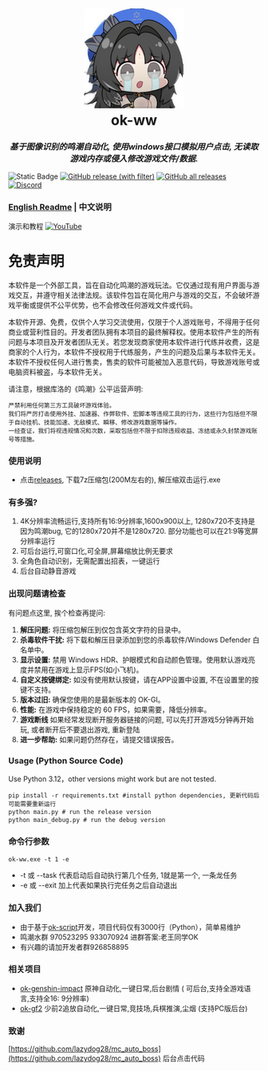 <div align="center">
  <h1 align="center">
    <img src="icon.png" width="200"/>
    <br/>
    ok-ww
  </h1> 
<h3><i>基于图像识别的鸣潮自动化, 使用windows接口模拟用户点击, 无读取游戏内存或侵入修改游戏文件/数据.</i></h3>
</div>

![Static Badge](https://img.shields.io/badge/platfrom-Windows-blue?color=blue)
[![GitHub release (with filter)](https://img.shields.io/github/v/release/ok-oldking/ok-wuthering-waves)](https://github.com/ok-oldking/ok-wuthering-waves/releases)
[![GitHub all releases](https://img.shields.io/github/downloads/ok-oldking/ok-wuthering-waves/total)](https://github.com/ok-oldking/ok-wuthering-waves/releases)
[![Discord](https://img.shields.io/discord/296598043787132928?color=5865f2&label=%20Discord)](https://discord.gg/vVyCatEBgA)

### [English Readme](README.md) | 中文说明

演示和教程 [![YouTube](https://img.shields.io/badge/YouTube-%23FF0000.svg?style=for-the-badge&logo=YouTube&logoColor=white)](https://youtu.be/h6P1KWjdnB4)

# 免责声明

本软件是一个外部工具，旨在自动化鸣潮的游戏玩法。它仅通过现有用户界面与游戏交互，并遵守相关法律法规。该软件包旨在简化用户与游戏的交互，不会破坏游戏平衡或提供不公平优势，也不会修改任何游戏文件或代码。

本软件开源、免费，仅供个人学习交流使用，仅限于个人游戏账号，不得用于任何商业或营利性目的。开发者团队拥有本项目的最终解释权。使用本软件产生的所有问题与本项目及开发者团队无关。若您发现商家使用本软件进行代练并收费，这是商家的个人行为，本软件不授权用于代练服务，产生的问题及后果与本软件无关。本软件不授权任何人进行售卖，售卖的软件可能被加入恶意代码，导致游戏账号或电脑资料被盗，与本软件无关。

请注意，根据库洛的《鸣潮》公平运营声明:

```
严禁利用任何第三方工具破坏游戏体验。
我们将严厉打击使用外挂、加速器、作弊软件、宏脚本等违规工具的行为，这些行为包括但不限于自动挂机、技能加速、无敌模式、瞬移、修改游戏数据等操作。
一经查证，我们将视违规情况和次数，采取包括但不限于扣除违规收益、冻结或永久封禁游戏账号等措施。
```

### 使用说明

* 点击[releases](https://github.com/ok-oldking/ok-wuthering-waves/releases), 下载7z压缩包(200M左右的), 解压缩双击运行.exe

### 有多强?

1. 4K分辨率流畅运行,支持所有16:9分辨率,1600x900以上, 1280x720不支持是因为鸣潮bug, 它的1280x720并不是1280x720.
   部分功能也可以在21:9等宽屏分辨率运行
2. 可后台运行,可窗口化,可全屏,屏幕缩放比例无要求
3. 全角色自动识别，无需配置出招表，一键运行
4. 后台自动静音游戏

### 出现问题请检查

有问题点这里, 挨个检查再提问:

1. **解压问题:** 将压缩包解压到仅包含英文字符的目录中。
2. **杀毒软件干扰:** 将下载和解压目录添加到您的杀毒软件/Windows Defender 白名单中。
3. **显示设置:** 禁用 Windows HDR、护眼模式和自动颜色管理。使用默认游戏亮度并禁用在游戏上显示FPS(如小飞机)。
4. **自定义按键绑定:** 如没有使用默认按键，请在APP设置中设置, 不在设置里的按键不支持。
5. **版本过旧:** 确保您使用的是最新版本的 OK-GI。
6. **性能:** 在游戏中保持稳定的 60 FPS，如果需要，降低分辨率。
7. **游戏断线** 如果经常发现断开服务器链接的问题, 可以先打开游戏5分钟再开始玩, 或者断开后不要退出游戏, 重新登陆
8. **进一步帮助:** 如果问题仍然存在，请提交错误报告。

### Usage (Python Source Code)

Use Python 3.12，other versions might work but are not tested.

```
pip install -r requirements.txt #install python dependencies, 更新代码后可能需要重新运行
python main.py # run the release version
python main_debug.py # run the debug version
```

### 命令行参数

```
ok-ww.exe -t 1 -e
```

- -t 或 --task 代表启动后自动执行第几个任务, 1就是第一个, 一条龙任务
- -e 或 --exit 加上代表如果执行完任务之后自动退出

### 加入我们

* 由于基于[ok-script](https://github.com/ok-oldking/ok-script)开发，项目代码仅有3000行（Python），简单易维护
* 鸣潮水群 970523295 933070924 进群答案:老王同学OK
* 有兴趣的请加开发者群926858895

### 相关项目

* [ok-genshin-impact](https://github.com/ok-oldking/ok-genshin-impact) 原神自动化,一键日常,后台剧情 (
  可后台,支持全游戏语言,支持全16:
  9分辨率)
* [ok-gf2](https://github.com/ok-oldking/ok-gf2) 少前2追放自动化,一键日常,竞技场,兵棋推演,尘烟 (支持PC版后台)

### 致谢

[https://github.com/lazydog28/mc_auto_boss](https://github.com/lazydog28/mc_auto_boss) 后台点击代码
  
